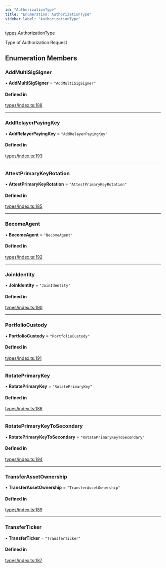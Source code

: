 ```yaml
---
id: "AuthorizationType"
title: "Enumeration: AuthorizationType"
sidebar_label: "AuthorizationType"
---
```


[types](../../../modules/Types/Types.md).AuthorizationType

Type of Authorization Request

## Enumeration Members

### AddMultiSigSigner

• **AddMultiSigSigner** = ``"AddMultiSigSigner"``

#### Defined in

[types/index.ts:188](https://github.com/PolymeshAssociation/polymesh-sdk/blob/d4e2c127f/src/types/index.ts#L188)

___

### AddRelayerPayingKey

• **AddRelayerPayingKey** = ``"AddRelayerPayingKey"``

#### Defined in

[types/index.ts:193](https://github.com/PolymeshAssociation/polymesh-sdk/blob/d4e2c127f/src/types/index.ts#L193)

___

### AttestPrimaryKeyRotation

• **AttestPrimaryKeyRotation** = ``"AttestPrimaryKeyRotation"``

#### Defined in

[types/index.ts:185](https://github.com/PolymeshAssociation/polymesh-sdk/blob/d4e2c127f/src/types/index.ts#L185)

___

### BecomeAgent

• **BecomeAgent** = ``"BecomeAgent"``

#### Defined in

[types/index.ts:192](https://github.com/PolymeshAssociation/polymesh-sdk/blob/d4e2c127f/src/types/index.ts#L192)

___

### JoinIdentity

• **JoinIdentity** = ``"JoinIdentity"``

#### Defined in

[types/index.ts:190](https://github.com/PolymeshAssociation/polymesh-sdk/blob/d4e2c127f/src/types/index.ts#L190)

___

### PortfolioCustody

• **PortfolioCustody** = ``"PortfolioCustody"``

#### Defined in

[types/index.ts:191](https://github.com/PolymeshAssociation/polymesh-sdk/blob/d4e2c127f/src/types/index.ts#L191)

___

### RotatePrimaryKey

• **RotatePrimaryKey** = ``"RotatePrimaryKey"``

#### Defined in

[types/index.ts:186](https://github.com/PolymeshAssociation/polymesh-sdk/blob/d4e2c127f/src/types/index.ts#L186)

___

### RotatePrimaryKeyToSecondary

• **RotatePrimaryKeyToSecondary** = ``"RotatePrimaryKeyToSecondary"``

#### Defined in

[types/index.ts:194](https://github.com/PolymeshAssociation/polymesh-sdk/blob/d4e2c127f/src/types/index.ts#L194)

___

### TransferAssetOwnership

• **TransferAssetOwnership** = ``"TransferAssetOwnership"``

#### Defined in

[types/index.ts:189](https://github.com/PolymeshAssociation/polymesh-sdk/blob/d4e2c127f/src/types/index.ts#L189)

___

### TransferTicker

• **TransferTicker** = ``"TransferTicker"``

#### Defined in

[types/index.ts:187](https://github.com/PolymeshAssociation/polymesh-sdk/blob/d4e2c127f/src/types/index.ts#L187)
